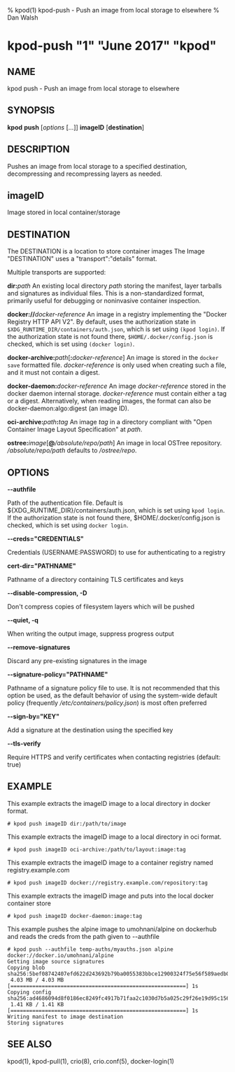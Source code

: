 % kpod(1) kpod-push - Push an image from local storage to elsewhere
% Dan Walsh
# kpod-push "1" "June 2017" "kpod"

## NAME
kpod push - Push an image from local storage to elsewhere

## SYNOPSIS
**kpod** **push** [*options* [...]] **imageID** [**destination**]

## DESCRIPTION
Pushes an image from local storage to a specified destination, decompressing
and recompressing layers as needed.

## imageID
Image stored in local container/storage

## DESTINATION

 The DESTINATION is a location to store container images
 The Image "DESTINATION" uses a "transport":"details" format.

 Multiple transports are supported:

  **dir:**_path_
  An existing local directory _path_ storing the manifest, layer tarballs and signatures as individual files. This is a non-standardized format, primarily useful for debugging or noninvasive container inspection.

  **docker://**_docker-reference_
  An image in a registry implementing the "Docker Registry HTTP API V2". By default, uses the authorization state in `$XDG_RUNTIME_DIR/containers/auth.json`, which is set using `(kpod login)`. If the authorization state is not found there, `$HOME/.docker/config.json` is checked, which is set using `(docker login)`.

  **docker-archive:**_path_[**:**_docker-reference_]
  An image is stored in the `docker save` formatted file.  _docker-reference_ is only used when creating such a file, and it must not contain a digest.

  **docker-daemon:**_docker-reference_
  An image _docker-reference_ stored in the docker daemon internal storage.  _docker-reference_ must contain either a tag or a digest.  Alternatively, when reading images, the format can also be docker-daemon:algo:digest (an image ID).

  **oci-archive:**_path_**:**_tag_
  An image _tag_ in a directory compliant with "Open Container Image Layout Specification" at _path_.

  **ostree:**_image_[**@**_/absolute/repo/path_]
  An image in local OSTree repository.  _/absolute/repo/path_ defaults to _/ostree/repo_.

## OPTIONS

**--authfile**

Path of the authentication file. Default is ${XDG_RUNTIME\_DIR}/containers/auth.json, which is set using `kpod login`.
If the authorization state is not found there, $HOME/.docker/config.json is checked, which is set using `docker login`.

**--creds="CREDENTIALS"**

Credentials (USERNAME:PASSWORD) to use for authenticating to a registry

**cert-dir="PATHNAME"**

Pathname of a directory containing TLS certificates and keys

**--disable-compression, -D**

Don't compress copies of filesystem layers which will be pushed

**--quiet, -q**

When writing the output image, suppress progress output

**--remove-signatures**

Discard any pre-existing signatures in the image

**--signature-policy="PATHNAME"**

Pathname of a signature policy file to use.  It is not recommended that this
option be used, as the default behavior of using the system-wide default policy
(frequently */etc/containers/policy.json*) is most often preferred

**--sign-by="KEY"**

Add a signature at the destination using the specified key

**--tls-verify**

Require HTTPS and verify certificates when contacting registries (default: true)

## EXAMPLE

This example extracts the imageID image to a local directory in docker format.

 `# kpod push imageID dir:/path/to/image`

This example extracts the imageID image to a local directory in oci format.

 `# kpod push imageID oci-archive:/path/to/layout:image:tag`

This example extracts the imageID image to a container registry named registry.example.com

 `# kpod push imageID docker://registry.example.com/repository:tag`

This example extracts the imageID image and puts into the local docker container store

 `# kpod push imageID docker-daemon:image:tag`

This example pushes the alpine image to umohnani/alpine on dockerhub and reads the creds from
the path given to --authfile

```
# kpod push --authfile temp-auths/myauths.json alpine docker://docker.io/umohnani/alpine
Getting image source signatures
Copying blob sha256:5bef08742407efd622d243692b79ba0055383bbce12900324f75e56f589aedb0
 4.03 MB / 4.03 MB [========================================================] 1s
Copying config sha256:ad4686094d8f0186ec8249fc4917b71faa2c1030d7b5a025c29f26e19d95c156
 1.41 KB / 1.41 KB [========================================================] 1s
Writing manifest to image destination
Storing signatures
```

## SEE ALSO
kpod(1), kpod-pull(1), crio(8), crio.conf(5), docker-login(1)
